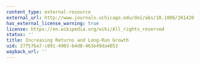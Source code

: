 ```yaml
---
content_type: external-resource
external_url: http://www.journals.uchicago.edu/doi/abs/10.1086/261420
has_external_license_warning: true
license: https://en.wikipedia.org/wiki/All_rights_reserved
status: ''
title: Increasing Returns and Long-Run Growth
uid: 27f57ba7-c091-4903-b4d8-463e49da4053
wayback_url: ''
---
```

